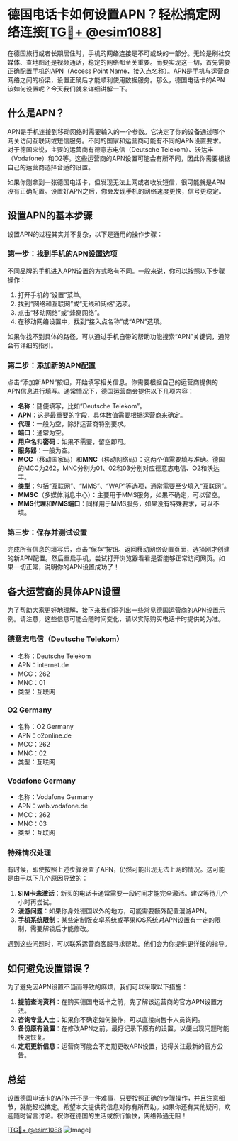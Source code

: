 # 德国电话卡如何设置APN？轻松搞定网络连接[[TG💪+ @esim1088](https://t.me/s/esim1088)]

在德国旅行或者长期居住时，手机的网络连接是不可或缺的一部分。无论是刷社交媒体、查地图还是视频通话，稳定的网络都至关重要。而要实现这一切，首先需要正确配置手机的APN（Access Point Name，接入点名称）。APN是手机与运营商网络之间的桥梁，设置正确后才能顺利使用数据服务。那么，德国电话卡的APN该如何设置呢？今天我们就来详细讲解一下。

## 什么是APN？

APN是手机连接到移动网络时需要输入的一个参数。它决定了你的设备通过哪个网关访问互联网或短信服务。不同的国家和运营商可能有不同的APN设置要求。对于德国来说，主要的运营商有德意志电信（Deutsche Telekom）、沃达丰（Vodafone）和O2等。这些运营商的APN设置可能会有所不同，因此你需要根据自己的运营商选择合适的设置。

如果你刚拿到一张德国电话卡，但发现无法上网或者收发短信，很可能就是APN没有正确配置。设置好APN之后，你会发现手机的网络速度更快，信号更稳定。

## 设置APN的基本步骤

设置APN的过程其实并不复杂，以下是通用的操作步骤：

### 第一步：找到手机的APN设置选项

不同品牌的手机进入APN设置的方式略有不同。一般来说，你可以按照以下步骤操作：

1. 打开手机的“设置”菜单。
2. 找到“网络和互联网”或“无线和网络”选项。
3. 点击“移动网络”或“蜂窝网络”。
4. 在移动网络设置中，找到“接入点名称”或“APN”选项。

如果你找不到具体的路径，可以通过手机自带的帮助功能搜索“APN”关键词，通常会有详细的指引。

### 第二步：添加新的APN配置

点击“添加新APN”按钮，开始填写相关信息。你需要根据自己的运营商提供的APN信息进行填写。通常情况下，德国运营商会提供以下几项内容：

- **名称**：随便填写，比如“Deutsche Telekom”。
- **APN**：这是最重要的字段，具体数值需要根据运营商来确定。
- **代理**：一般为空，除非运营商特别要求。
- **端口**：通常为空。
- **用户名**和**密码**：如果不需要，留空即可。
- **服务器**：一般为空。
- **MCC**（移动国家码）和**MNC**（移动网络码）：这两个值需要填写准确。德国的MCC为262，MNC分别为01、02和03分别对应德意志电信、O2和沃达丰。
- **类型**：包括“互联网”、“MMS”、“WAP”等选项，通常需要至少填入“互联网”。
- **MMSC**（多媒体消息中心）：主要用于MMS服务，如果不确定，可以留空。
- **MMS代理**和**MMS端口**：同样用于MMS服务，如果没有特殊要求，可以不填。

### 第三步：保存并测试设置

完成所有信息的填写后，点击“保存”按钮。返回移动网络设置页面，选择刚才创建的新APN配置。然后重启手机，尝试打开浏览器看看是否能够正常访问网页。如果一切正常，说明你的APN设置成功了！

## 各大运营商的具体APN设置

为了帮助大家更好地理解，接下来我们将列出一些常见德国运营商的APN设置示例。请注意，这些信息可能会随时间变化，请以实际购买电话卡时提供的为准。

### 德意志电信（Deutsche Telekom）

- 名称：Deutsche Telekom
- APN：internet.de
- MCC：262
- MNC：01
- 类型：互联网

### O2 Germany

- 名称：O2 Germany
- APN：o2online.de
- MCC：262
- MNC：02
- 类型：互联网

### Vodafone Germany

- 名称：Vodafone Germany
- APN：web.vodafone.de
- MCC：262
- MNC：03
- 类型：互联网

### 特殊情况处理

有时候，即使按照上述步骤设置了APN，仍然可能出现无法上网的情况。这可能是由于以下几个原因导致的：

1. **SIM卡未激活**：新买的电话卡通常需要一段时间才能完全激活。建议等待几个小时再尝试。
2. **漫游问题**：如果你身处德国以外的地方，可能需要额外配置漫游APN。
3. **手机系统限制**：某些定制版安卓系统或苹果iOS系统对APN设置有一定的限制，需要解锁后才能修改。

遇到这些问题时，可以联系运营商客服寻求帮助。他们会为你提供更详细的指导。

## 如何避免设置错误？

为了避免因APN设置不当而导致的麻烦，我们可以采取以下措施：

1. **提前查询资料**：在购买德国电话卡之前，先了解该运营商的官方APN设置方法。
2. **咨询专业人士**：如果你不确定如何操作，可以直接向售卡人员询问。
3. **备份原有设置**：在修改APN之前，最好记录下原有的设置，以便出现问题时能快速恢复。
4. **定期更新信息**：运营商可能会不定期更改APN设置，记得关注最新的官方公告。

## 总结

设置德国电话卡的APN并不是一件难事，只要按照正确的步骤操作，并且注意细节，就能轻松搞定。希望本文提供的信息对你有所帮助。如果你还有其他疑问，欢迎随时留言讨论。祝你在德国的生活或旅行愉快，网络畅通无阻！

[[TG💪+ @esim1088](https://t.me/s/esim1088) ![Image](https://i.postimg.cc/4NQfJmqS/Snipaste-2025-05-13-00-14-12.png)]
